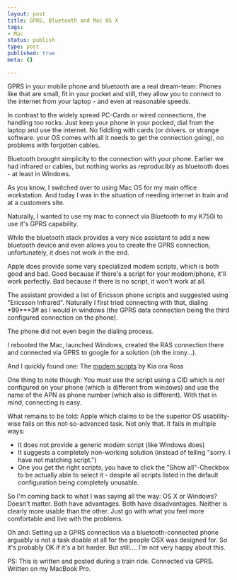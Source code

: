 ```yaml
---
layout: post
title: GPRS, Bluetooth and Mac OS X
tags:
- Mac
status: publish
type: post
published: true
meta: {}

---
```

<p>GPRS in your mobile phone and bluetooth are a real dream-team: Phones like that are small, fit in your pocket and still, they allow you to connect to the internet from your laptop - and even at reasonable speeds.</p>

<p>In contrast to the widely spread PC-Cards or wired connections, the handling too rocks: Just keep your phone in your pocked, dial from the laptop and use the internet. No fiddling with cards (or drivers. or strange software. your OS comes with all it needs to get the connection going), no problems with forgotten cables.</p>

<p>Bluetooth brought simplicity to the connection with your phone. Earlier we had infrared or cables, but nothing works as reproducibly as bluetooth does - at least in Windows.</p>

<p>As you know, I switched over to using Mac OS for my main office workstation. And today I was in the situation of needing internet in train and at a customers site.</p>

<p>Naturally, I wanted to use my mac to connect via Bluetooth to my K750i to use it's GPRS capability.</p>

<p>While the bluetooth stack provides a very nice assistant to add a new bluetooth device and even allows you to create the GPRS connection, unfortunately, it does not work in the end.</p>

<p>Apple does provide some very specialized modem scripts, which is both good and bad. Good because if there's a script for your modem/phone, it'll work perfectly. Bad because if there is no script, it won't work at all.</p>

<p>The assistant provided a list of Ericsson phone scripts and suggested using "Ericsson Infrared". Naturally I first tried connecting with that, dialing *99***3# as I would in windows (the GPRS data connection being the third configured connection on the phone).</p>

<p>The phone did not even begin the dialing process.</p>

<p>I rebooted the Mac, launched Windows, created the RAS connection there and connected via GPRS to google for a solution (oh the irony...).</p>

<p>And I quickly found one: The <a href="http://www.taniwha.org.uk/">modem scripts</a> by Kia ora Ross</p>

<p>One thing to note though: You must use the script using a CID which is <em>not</em> configured on your phone (which is different from windows) and use the name of the APN as phone number (which also is different). With that in mind, connecting is easy.</p>

<p>What remains to be told: Apple which claims to be the superior OS usability-wise fails on this not-so-advanced task. Not only that. It fails in multiple ways:</p>
<ul>
    <li>It does not provide a generic modem script (like Windows does)</li>
    <li>It suggests a completely non-working solution (instead of telling "sorry. I have not matching script.")</li>
    <li>One you get the right scripts, you have to click the "Show all"-Checkbox to be actually able to select it - despite all scripts listed in the default configuration being completely unusable.</li>
</ul>

<p>So I'm coming back to what I was saying all the way: OS X or Windows? Doesn't matter. Both have advantages. Both have disadvantages. Neither is clearly more usable than the other. Just go with what you feel more comfortable and live with the problems.</p>

<p>Oh and: Setting up a GPRS connection via a bluetooth-connected phone arguably is not a task doable at all for the people OSX was designed for. So it's probably OK if it's a bit harder. But still.... I'm not very happy about this.</p>

<p>PS: This is written and posted during a train ride. Connected via GPRS. Written on my MacBook Pro.</p>
